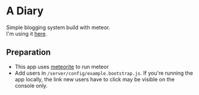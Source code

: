 # A Diary

Simple blogging system build with meteor.  
I'm using it [here](http://diary.meteor.com/).

## Preparation

* This app uses [meteorite](http://oortcloud.github.com/meteorite/) to run meteor
* Add users in `/server/config/example.bootstrap.js`. If you're running the app locally, the link new users have to click
may be visible on the console only.